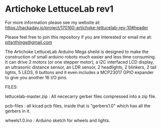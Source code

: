 # Artichoke LettuceLab rev1

For more information please see my website at: https://hackaday.io/project/170160-artichoke-lettucelab-rev-10#header

Please feel free to join this repository if you are interested or email me at: pitsnthings@gmail.com


The Artichoke LettuceLab Arduino Mega sheild is designed to make the construction of small arduino robots much easier and less time consuming. It can drive 2 motors (or one stepper motor), a I2C interfaced LCD display, an ultrasonic distance sensor, an LDR sensor, 2 headlights, 2 blinkers, 2 tail lights, 5 LEDS, 6 buttons and it even includes a MCP23017 GPIO expander to give you another 16 I/O pins.

FILES:

lettucelab-master.zip : All nececarry gerber files compressed into a zip file.

pcb-files : all kicad pcb files, inside that is "gerbers1.0"  which has all the gerbers in it.

wheels1.0.ino : Arduino sketch for wheels and lights.

